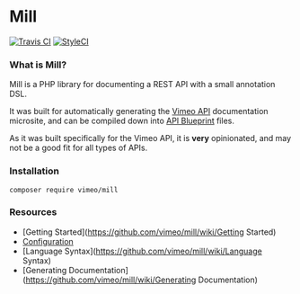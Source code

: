 Mill
===

[![Travis CI](http://img.shields.io/travis/vimeo/mill.svg?style=flat)](https://travis-ci.org/vimeo/mill)
[![StyleCI](https://styleci.io/repos/78773473/shield)](https://styleci.io/repos/78773473/)

### What is Mill?
Mill is a PHP library for documenting a REST API with a small annotation DSL.

It was built for automatically generating the [Vimeo API](https://developer.vimeo.com/api/endpoints) documentation
microsite, and can be compiled down into [API Blueprint](https://apiblueprint.org/) files.

As it was built specifically for the Vimeo API, it is **very** opinionated, and may not be a good fit for all types of
APIs.

### Installation
```
composer require vimeo/mill
```

### Resources
* [Getting Started](https://github.com/vimeo/mill/wiki/Getting Started)
* [Configuration](https://github.com/vimeo/mill/wiki/Configuration)
* [Language Syntax](https://github.com/vimeo/mill/wiki/Language Syntax)
* [Generating Documentation](https://github.com/vimeo/mill/wiki/Generating Documentation)
